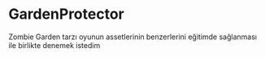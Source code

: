 # GardenProtector
Zombie Garden tarzı oyunun assetlerinin benzerlerini eğitimde sağlanması ile birlikte denemek istedim
